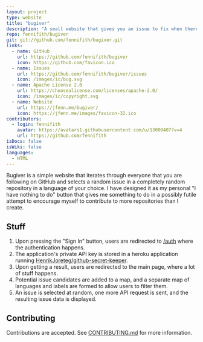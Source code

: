```yaml
---
layout: project
type: website
title: "bugiver"
description: "A small website that gives you an issue to fix when there is nothing to do."
repo: fennifith/bugiver
git: git://github.com/fennifith/bugiver.git
links:
  - name: GitHub
    url: https://github.com/fennifith/bugiver
    icon: https://github.com/favicon.ico
  - name: Issues
    url: https://github.com/fennifith/bugiver/issues
    icon: /images/ic/bug.svg
  - name: Apache License 2.0
    url: https://choosealicense.com/licenses/apache-2.0/
    icon: /images/ic/copyright.svg
  - name: Website
    url: https://jfenn.me/bugiver/
    icon: https://jfenn.me/images/favicon-32.ico
contributors:
  - login: fennifith
    avatar: https://avatars1.githubusercontent.com/u/13000407?v=4
    url: https://github.com/fennifith
isDocs: false
isWiki: false
languages:
  - HTML
---
```


Bugiver is a simple website that iterates through everyone that you are following on GitHub and selects a random issue in a completely random repository in a language of your choice. I have designed it as my personal "I have nothing to do" button that gives me something to do in a possibly futile attempt to encourage myself to contribute to more repositories than I create.

## Stuff

1. Upon pressing the "Sign In" button, users are redirected to [/auth](./auth/index.html) where the authentication happens.
2. The application's private API key is stored in a heroku application running [HenrikJoreteg/github-secret-keeper](https://github.com/HenrikJoreteg/github-secret-keeper).
3. Upon getting a result, users are redirected to the main page, where a lot of stuff happens.
4. Potential issue candidates are added to a map, and a separate map of languages and labels are formed to allow users to filter them.
5. An issue is selected at random, one more API request is sent, and the resulting issue data is displayed.

## Contributing

Contributions are accepted. See [CONTRIBUTING.md](https://github.com/fennifith/bugiver/blob/master/./.github/CONTRIBUTING.md) for more information.
